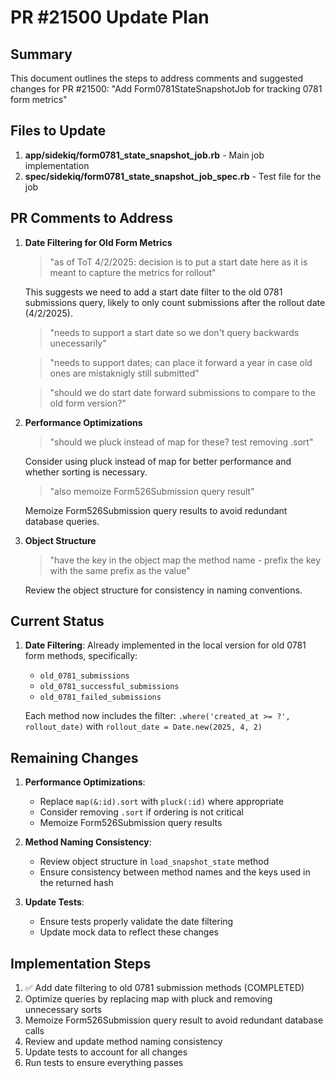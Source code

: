 # PR #21500 Update Plan

## Summary
This document outlines the steps to address comments and suggested changes for PR #21500: "Add Form0781StateSnapshotJob for tracking 0781 form metrics"

## Files to Update

1. **app/sidekiq/form0781_state_snapshot_job.rb** - Main job implementation
2. **spec/sidekiq/form0781_state_snapshot_job_spec.rb** - Test file for the job

## PR Comments to Address

1. **Date Filtering for Old Form Metrics**
   > "as of ToT 4/2/2025: decision is to put a start date here as it is meant to capture the metrics for rollout"
   
   This suggests we need to add a start date filter to the old 0781 submissions query, likely to only count submissions after the rollout date (4/2/2025).
   
   > "needs to support a start date so we don't query backwards unecessarily"
   
   > "needs to support dates; can place it forward a year in case old ones are mistaknigly still submitted"
   
   > "should we do start date forward submissions to compare to the old form version?"

2. **Performance Optimizations**
   > "should we pluck instead of map for these? test removing .sort"
   
   Consider using pluck instead of map for better performance and whether sorting is necessary.
   
   > "also memoize Form526Submission query result"
   
   Memoize Form526Submission query results to avoid redundant database queries.

3. **Object Structure**
   > "have the key in the object map the method name - prefix the key with the same prefix as the value"
   
   Review the object structure for consistency in naming conventions.

## Current Status

1. **Date Filtering**: Already implemented in the local version for old 0781 form methods, specifically:
   - `old_0781_submissions`
   - `old_0781_successful_submissions`
   - `old_0781_failed_submissions`
   
   Each method now includes the filter: `.where('created_at >= ?', rollout_date)` with `rollout_date = Date.new(2025, 4, 2)`

## Remaining Changes

1. **Performance Optimizations**:
   - Replace `map(&:id).sort` with `pluck(:id)` where appropriate
   - Consider removing `.sort` if ordering is not critical
   - Memoize Form526Submission query results

2. **Method Naming Consistency**:
   - Review object structure in `load_snapshot_state` method
   - Ensure consistency between method names and the keys used in the returned hash

3. **Update Tests**:
   - Ensure tests properly validate the date filtering
   - Update mock data to reflect these changes

## Implementation Steps

1. ✅ Add date filtering to old 0781 submission methods (COMPLETED)
2. Optimize queries by replacing map with pluck and removing unnecessary sorts
3. Memoize Form526Submission query result to avoid redundant database calls
4. Review and update method naming consistency
5. Update tests to account for all changes
6. Run tests to ensure everything passes
